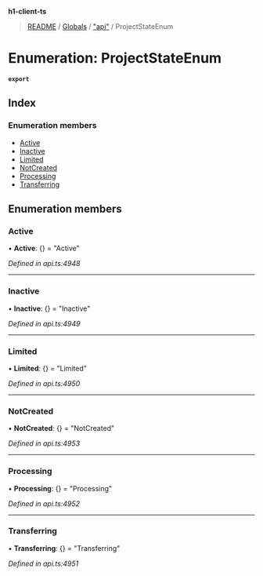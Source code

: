**h1-client-ts**

> [README](../README.md) / [Globals](../globals.md) / ["api"](../modules/_api_.md) / ProjectStateEnum

# Enumeration: ProjectStateEnum

**`export`** 

## Index

### Enumeration members

* [Active](_api_.projectstateenum.md#active)
* [Inactive](_api_.projectstateenum.md#inactive)
* [Limited](_api_.projectstateenum.md#limited)
* [NotCreated](_api_.projectstateenum.md#notcreated)
* [Processing](_api_.projectstateenum.md#processing)
* [Transferring](_api_.projectstateenum.md#transferring)

## Enumeration members

### Active

•  **Active**: {} = "Active"

*Defined in api.ts:4948*

___

### Inactive

•  **Inactive**: {} = "Inactive"

*Defined in api.ts:4949*

___

### Limited

•  **Limited**: {} = "Limited"

*Defined in api.ts:4950*

___

### NotCreated

•  **NotCreated**: {} = "NotCreated"

*Defined in api.ts:4953*

___

### Processing

•  **Processing**: {} = "Processing"

*Defined in api.ts:4952*

___

### Transferring

•  **Transferring**: {} = "Transferring"

*Defined in api.ts:4951*
